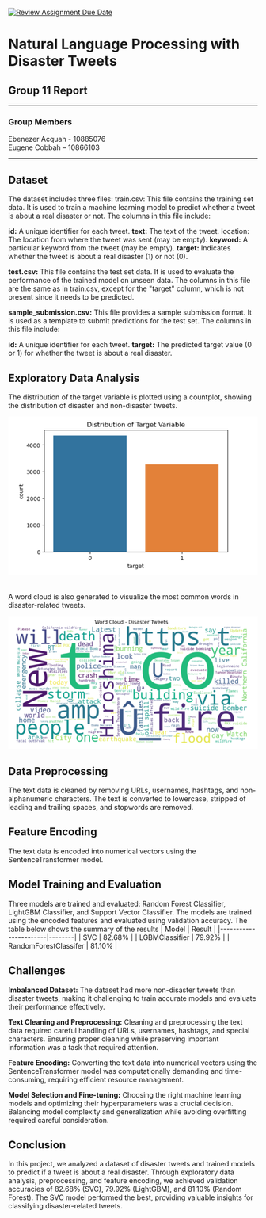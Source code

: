 [![Review Assignment Due Date](https://classroom.github.com/assets/deadline-readme-button-24ddc0f5d75046c5622901739e7c5dd533143b0c8e959d652212380cedb1ea36.svg)](https://classroom.github.com/a/sRMOJrsa)


# Natural Language Processing with Disaster Tweets 

## Group 11 Report

<hr>

###  Group Members

Ebenezer Acquah - 10885076 <br>
Eugene Cobbah – 10866103

<hr>

## Dataset
The dataset includes three files:
train.csv: This file contains the training set data. It is used to train a machine learning model to predict whether a tweet is about a real disaster or not. The columns in this file include:

**id:** A unique identifier for each tweet.
**text:** The text of the tweet.
location: The location from where the tweet was sent (may be empty).
**keyword:** A particular keyword from the tweet (may be empty).
**target:** Indicates whether the tweet is about a real disaster (1) or not (0).

**test.csv:** This file contains the test set data. It is used to evaluate the performance of the trained model on unseen data. The columns in this file are the same as in train.csv, except for the "target" column, which is not present since it needs to be predicted.

**sample_submission.csv:** This file provides a sample submission format. It is used as a template to submit predictions for the test set. The columns in this file include:

**id:** A unique identifier for each tweet.
**target:** The predicted target value (0 or 1) for whether the tweet is about a real disaster.

## Exploratory Data Analysis
The distribution of the target variable is plotted using a countplot, showing the distribution of disaster and non-disaster tweets.

![Distribution of Target Variables](/images/image.png "Distribution of Disaster Vs Non-disaster Tweet.")

<br>
A word cloud is also generated to visualize the most common words in disaster-related tweets.


![WordCloud](/images/image-1.png "Word Cloud - Disaster Tweets")

## Data Preprocessing
The text data is cleaned by removing URLs, usernames, hashtags, and non-alphanumeric characters. The text is converted to lowercase, stripped of leading and trailing spaces, and stopwords are removed.

## Feature Encoding
The text data is encoded into numerical vectors using the SentenceTransformer model.

## Model Training and Evaluation
Three models are trained and evaluated: Random Forest Classifier, LightGBM Classifier, and Support Vector Classifier. The models are trained using the encoded features and evaluated using validation accuracy.
The table below shows the summary of the results
| Model                 | Result |
|-----------------------|--------|
| SVC                   | 82.68% |
| LGBMClassifier        | 79.92% |
| RandomForestClassifer | 81.10% |


## Challenges
**Imbalanced Dataset:** The dataset had more non-disaster tweets than disaster tweets, making it challenging to train accurate models and evaluate their performance effectively.

**Text Cleaning and Preprocessing:** Cleaning and preprocessing the text data required careful handling of URLs, usernames, hashtags, and special characters. Ensuring proper cleaning while preserving important information was a task that required attention.

**Feature Encoding:** Converting the text data into numerical vectors using the SentenceTransformer model was computationally demanding and time-consuming, requiring efficient resource management.

**Model Selection and Fine-tuning:** Choosing the right machine learning models and optimizing their hyperparameters was a crucial decision. Balancing model complexity and generalization while avoiding overfitting required careful consideration.

## Conclusion
In this project, we analyzed a dataset of disaster tweets and trained models to predict if a tweet is about a real disaster. Through exploratory data analysis, preprocessing, and feature encoding, we achieved validation accuracies of 82.68% (SVC), 79.92% (LightGBM), and 81.10% (Random Forest). The SVC model performed the best, providing valuable insights for classifying disaster-related tweets.



